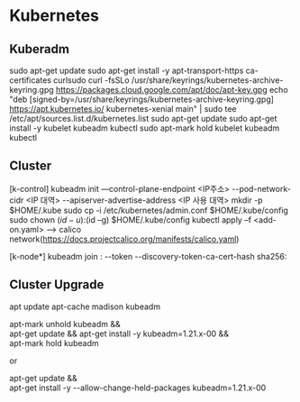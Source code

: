 # Kubernetes 

## Kuberadm
sudo apt-get update
sudo apt-get install -y apt-transport-https ca-certificates curlsudo curl -fsSLo /usr/share/keyrings/kubernetes-archive-keyring.gpg https://packages.cloud.google.com/apt/doc/apt-key.gpg
echo "deb [signed-by=/usr/share/keyrings/kubernetes-archive-keyring.gpg] https://apt.kubernetes.io/ kubernetes-xenial main" | sudo tee /etc/apt/sources.list.d/kubernetes.list
sudo apt-get update
sudo apt-get install -y kubelet kubeadm kubectl
sudo apt-mark hold kubelet kubeadm kubectl


## Cluster

[k-control]
kubeadm init —control-plane-endpoint <IP주소> --pod-network-cidr <IP 대역> --apiserver-advertise-address <IP 사용 대역>
mkdir -p $HOME/.kube
sudo cp -i /etc/kubernetes/admin.conf $HOME/.kube/config
sudo chown $(id -u):$(id –g) $HOME/.kube/config
kubectl apply –f <add-on.yaml> --> calico network(https://docs.projectcalico.org/manifests/calico.yaml)

[k-node*]
kubeadm join <control-plane-host>:<control-plane-port> --token <token> --discovery-token-ca-cert-hash sha256:<hash> 
  

## Cluster Upgrade
apt update
apt-cache madison kubeadm

apt-mark unhold kubeadm && \
apt-get update && apt-get install -y kubeadm=1.21.x-00 && \
apt-mark hold kubeadm
<!--1.21.x-00에서 x를 최신 패치 버전으로 바꾼다.-->
or
  
apt-get update && \
apt-get install -y --allow-change-held-packages kubeadm=1.21.x-00
